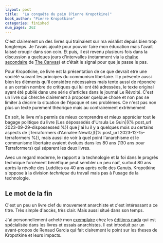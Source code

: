 ```yaml
---
layout: post
title:  "La conquête du pain (Pierre Kropotkine)"
book_author: "Pierre Kropotkine"
categories: finished
num_pages: 262
---
```


C'est clairement un des livres qui traînaient sur ma wishlist depuis bien trop longtemps. Je l'avais ajouté pour pouvoir faire mon éducation mais l'avait laissé croupir dans son coin. Et puis, il est revenu plusieurs fois dans la discussion a quelques jours d'intervalles (notamment via la [chaîne secondaire](https://www.youtube.com/watch?v=713aFrcI5B8) de [The Canvas](https://www.youtube.com/@TheCanvasArtHistory)) et c’était le signal pour que je passe le pas.

Pour Kropotkine, ce livre est la présentation de ce que devrait etre une société suivant les principes du communism libertaire. Il y présente aussi bien les éléments qu'il considère nécessaires mais tente aussi de répondre a un certain nombre de critiques qui lui ont été adressées, le texte original ayant été publié dans une série d'articles dans le journal Le Révolté. C'est un livre qui cherche clairement à proposer quelque chose et non pas se limiter à décrire la situation de l'époque et ses problèmes. Ce n'est pas non plus un texte purement théorique mais au contrairement extrêmement  

En soit, le livre m'a permis de mieux comprendre et mieux apprécier tout le bagage politique du livre [Les dépossédés d'Ursula Le Guin]({% post_url 2023-09-29-dispossessed %}) que j'ai lu il y a quelques mois ou certains aspects de [Terraformers d'Annalee Newitz]({% post_url 2023-12-15-terraformers %}), mais aussi de voir à quel point l'anarchisme et le communisme libertaire avaient évolués dans les 80 ans (130 ans pour Terraformers) qui séparent les deux livres.

Avec un regard moderne, le rapport a la technologie et la foi dans le progrès technique forcément bénéfique peut sembler un peu naïf, surtout 80 ans après la révolte des Luddites ou 40 ans après celle des Canuts. Kropotkine s'oppose à la division *technique* du travail mais pas à l'usage de la technologie.

## Le mot de la fin

C'est un peu un livre clef du mouvement anarchiste et c'est intéressant a ce titre. Très simple d'accès, très clair. Mais aussi situé dans son temps.

J'ai personnellement acheté mon [exemplaire](https://www.nada-editions.fr/produit/la-conquete-du-pain/) chez les [éditions nada](https://www.nada-editions.fr) qui est spécialisée dans les livres et essais anarchistes. Il est introduit par un avant-propos de Renaud Garcia qui fait clairement le point sur les theses de Kropotkine et leurs impacts.